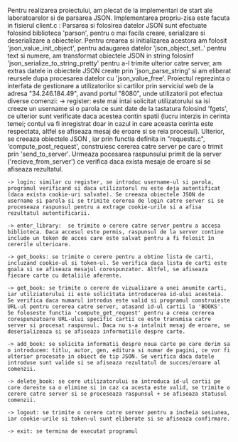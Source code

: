 Pentru realizarea proiectului, am plecat de la implementari de start ale laboratoarelor si de parsarea JSON. 
Implementarea propriu-zisa este facuta in fisierul client.c :
Parsarea si folosirea datelor JSON sunt efectuate folosind biblioteca 'parson', pentru o mai facila creare, serializare si deserializare a obiectelor. Pentru crearea si initializarea acestora am folosit 'json_value_init_object', pentru adaugarea datelor 'json_object_set..' pentru text si numere, am transformat obiectele JSON in string folosinf 'json_serialize_to_string_pretty' pentru a-l trimite ulterior catre server, am extras datele in obiectele JSON create prin 'json_parse_string' si am eliberat reursele dupa procesarea datelor cu 'json_value_free'.
Proiectul reprezinta o interfata de gestionare a utilizatorilor si cartilor prin serviciul web de la adresa "34.246.184.49", avand portul "8080", unde utilizatorii pot efectua diverse comenzi:
    -> register: este mai intai solicitat utilizatorului sa isi creeze un username si o parola ce sunt date de la tastatura folosind 'fgets', ce ulterior sunt verificate daca acestea contin spatii (lucru interzis in cerinta temei; contul va fi inregistrat doar in cazul in care aceasta cerinta este respectata, altfel se afiseaza mesaj de eroare si se reia procesul). Ulterior, se creeaza obiectele JSON , iar prin functia definita in "requests.c", 'compute_post_request', construiesc cererea catre server pe care o trimit prin 'send_to_server'. Urmeaza pocesarea raspunsului primit de la server ('recieve_from_server') ce verifica daca exista mesaje de eroare si se afiseaza rezultatul.

    -> login: similar cu register, se introduc username-ul si parola, programul verificand si daca utilizatorul nu este deja autentificat (daca exista cookie-uri salvate). Se creeaza obiectele JSON de username si parola si se trimite cererea de login catre server si se proceseaza raspunsul pentru a extrage cookie-urile si a afisa rezultatul autentificarii.

    -> enter_library:  se trimite o cerere catre server pentru a accesa biblioteca. Daca accesul este permis, raspunsul de la server contine include un token de acces care este salvat pentru a fi folosit în cererile ulterioare.

    -> get_books: se trimite o cerere pentru a obtine lista de carti, incluzand cookie-ul si token-ul. Se verifica daca lista de carti este goala si se afiseaza mesajul corespunzator. Altfel, se afiseaza fiecare carte cu detaliile aferente.

    -> get_book: se trimite o cerere de vizualizare a unei anumite carti, iar utilziatorului ii este solicitata introducerea id-ului acesteia. Se verifica daca numarul introdus este valid si programul construieste URL-ul pentru cererea catre server, atasand id-ul cartii la 'BOOKS'. Se foloseste functia 'compute_get_request' pentru a creea cererea corespunzatoare URL-ului specific cartii ce este transmisa catre server si procesat raspunsul. Daca nu s-a intalnit mesaj de eroare, se deserializeaza si se afiseaza informatiile despre carte.

    -> add_book: se solicita informatii despre noua carte pe care dorim sa o introducem: titlu, autor, gen, editura si numar de pagini, ce vor fi ulterior procesate in obiect de tip JSON. Se verifica daca datele introduse sunt valide si se afiseaza rezultatul de succes/eroare al comenzii.

    -> delete_book: se cere utilizatorului sa introduca id-ul cartii pe care doreste sa o elimine si in caz ca acesta este valid, se trimite o cerere catre server si se proceseaza raspunsul + se afiseaza statusul comenzii.

    -> logout: se trimite o cerere catre server pentru a incheia sesiunea, iar cookie-urile si token-ul sunt eliberate si se afiseaza confirmare.

    -> exit: se termina de executat programul

